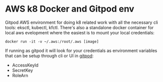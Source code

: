 # AWS k8 Docker and Gitpod env
Gitpod AWS environment for doing k8 related work with all the necessary cli tools: eksctl, kubectl, kfctl.
There's also a standalone docker container for local aws evelopment where the easiest is to mount your local credentials: 

```docker run -it -v ~/.aws:/root/.aws [image] ```

If running as gitpod it will look for your credentials as environment variables that can be setup through cli or UI in [gitpod](https://www.gitpod.io/docs/environment-variables/):
* AccessKeyId
* SecretKey
* RoleArn

